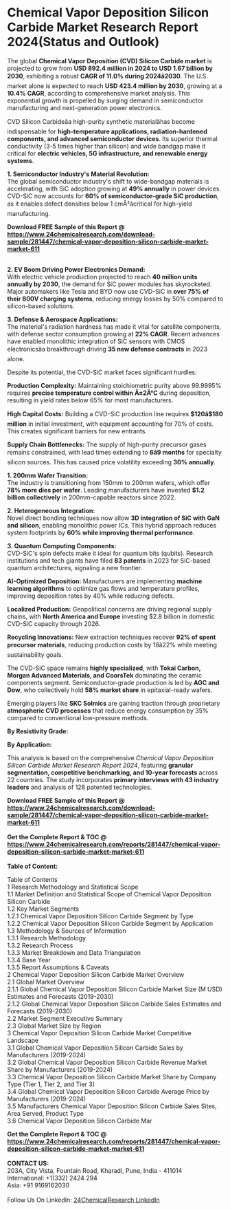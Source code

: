 <h1>Chemical Vapor Deposition Silicon Carbide Market Research Report 2024(Status and Outlook)</h1><p>The global <strong>Chemical Vapor Deposition (CVD) Silicon Carbide market</strong> is projected to grow from <strong>USD 892.4 million in 2024 to USD 1.67 billion by 2030</strong>, exhibiting a robust <strong>CAGR of 11.0% during 2024â2030</strong>. The U.S. market alone is expected to reach <strong>USD 423.4 million by 2030</strong>, growing at a <strong>10.4% CAGR</strong>, according to comprehensive market analysis. This exponential growth is propelled by surging demand in semiconductor manufacturing and next-generation power electronics.</p><p>CVD Silicon Carbideâa high-purity synthetic materialâhas become indispensable for <strong>high-temperature applications, radiation-hardened components, and advanced semiconductor devices</strong>. Its superior thermal conductivity (3-5 times higher than silicon) and wide bandgap make it critical for <strong>electric vehicles, 5G infrastructure, and renewable energy systems</strong>.</p><p><strong>1. Semiconductor Industry's Material Revolution:</strong><br>
The global semiconductor industry's shift to wide-bandgap materials is accelerating, with SiC adoption growing at <strong>49% annually</strong> in power devices. CVD-SiC now accounts for <strong>60% of semiconductor-grade SiC production</strong>, as it enables defect densities below 1 cmÂ²âcritical for high-yield manufacturing.</p><div><b>Download FREE Sample of this Report @ 
            <a href="https://www.24chemicalresearch.com/download-sample/281447/chemical-vapor-deposition-silicon-carbide-market-market-611">
            https://www.24chemicalresearch.com/download-sample/281447/chemical-vapor-deposition-silicon-carbide-market-market-611</a></b></div><br><p><strong>2. EV Boom Driving Power Electronics Demand:</strong><br>
With electric vehicle production projected to reach <strong>40 million units annually by 2030</strong>, the demand for SiC power modules has skyrocketed. Major automakers like Tesla and BYD now use CVD-SiC in <strong>over 75% of their 800V charging systems</strong>, reducing energy losses by 50% compared to silicon-based solutions.</p><p><strong>3. Defense &amp; Aerospace Applications:</strong><br>
The material's radiation hardness has made it vital for satellite components, with defense sector consumption growing at <strong>22% CAGR</strong>. Recent advances have enabled monolithic integration of SiC sensors with CMOS electronicsâa breakthrough driving <strong>35 new defense contracts</strong> in 2023 alone.</p><p>Despite its potential, the CVD-SiC market faces significant hurdles:</p><p><strong>Production Complexity:</strong> Maintaining stoichiometric purity above 99.9995% requires <strong>precise temperature control within Â±2Â°C</strong> during deposition, resulting in yield rates below 65% for most manufacturers.</p><p><strong>High Capital Costs:</strong> Building a CVD-SiC production line requires <strong>$120â$180 million</strong> in initial investment, with equipment accounting for 70% of costs. This creates significant barriers for new entrants.</p><p><strong>Supply Chain Bottlenecks:</strong> The supply of high-purity precursor gases remains constrained, with lead times extending to <strong>6â9 months</strong> for specialty silicon sources. This has caused price volatility exceeding <strong>30% annually</strong>.</p><p><strong>1. 200mm Wafer Transition:</strong><br>
The industry is transitioning from 150mm to 200mm wafers, which offer <strong>78% more dies per wafer</strong>. Leading manufacturers have invested <strong>$1.2 billion collectively</strong> in 200mm-capable reactors since 2022.</p><p><strong>2. Heterogeneous Integration:</strong><br>
Novel direct bonding techniques now allow <strong>3D integration of SiC with GaN and silicon</strong>, enabling monolithic power ICs. This hybrid approach reduces system footprints by <strong>60% while improving thermal performance</strong>.</p><p><strong>3. Quantum Computing Components:</strong><br>
CVD-SiC's spin defects make it ideal for quantum bits (qubits). Research institutions and tech giants have filed <strong>83 patents</strong> in 2023 for SiC-based quantum architectures, signaling a new frontier.</p><p><strong>AI-Optimized Deposition:</strong> Manufacturers are implementing <strong>machine learning algorithms</strong> to optimize gas flows and temperature profiles, improving deposition rates by 40% while reducing defects.</p><p><strong>Localized Production:</strong> Geopolitical concerns are driving regional supply chains, with <strong>North America and Europe</strong> investing $2.8 billion in domestic CVD-SiC capacity through 2026.</p><p><strong>Recycling Innovations:</strong> New extraction techniques recover <strong>92% of spent precursor materials</strong>, reducing production costs by 18â22% while meeting sustainability goals.</p><p>The CVD-SiC space remains <strong>highly specialized</strong>, with <strong>Tokai Carbon, Morgan Advanced Materials, and CoorsTek</strong> dominating the ceramic components segment. Semiconductor-grade production is led by <strong>AGC and Dow</strong>, who collectively hold <strong>58% market share</strong> in epitaxial-ready wafers.</p><p>Emerging players like <strong>SKC Solmics</strong> are gaining traction through proprietary <strong>atmospheric CVD processes</strong> that reduce energy consumption by 35% compared to conventional low-pressure methods.</p><p><strong>By Resistivity Grade:</strong></p><p><strong>By Application:</strong></p><p>This analysis is based on the comprehensive <em>Chemical Vapor Deposition Silicon Carbide Market Research Report 2024</em>, featuring <strong>granular segmentation, competitive benchmarking, and 10-year forecasts</strong> across 22 countries. The study incorporates <strong>primary interviews with 43 industry leaders</strong> and analysis of 128 patented technologies.</p><div><b>Download FREE Sample of this Report @ 
            <a href="https://www.24chemicalresearch.com/download-sample/281447/chemical-vapor-deposition-silicon-carbide-market-market-611">
            https://www.24chemicalresearch.com/download-sample/281447/chemical-vapor-deposition-silicon-carbide-market-market-611</a></b></div><br><div><b>Get the Complete Report & TOC @ 
            <a href="https://www.24chemicalresearch.com/reports/281447/chemical-vapor-deposition-silicon-carbide-market-market-611">
            https://www.24chemicalresearch.com/reports/281447/chemical-vapor-deposition-silicon-carbide-market-market-611</a></b></div><br>
            <b>Table of Content:</b><p>Table of Contents<br />
 1 Research Methodology and Statistical Scope<br />
 1.1 Market Definition and Statistical Scope of Chemical Vapor Deposition Silicon Carbide<br />
 1.2 Key Market Segments<br />
 1.2.1 Chemical Vapor Deposition Silicon Carbide Segment by Type<br />
 1.2.2 Chemical Vapor Deposition Silicon Carbide Segment by Application<br />
 1.3 Methodology & Sources of Information<br />
 1.3.1 Research Methodology<br />
 1.3.2 Research Process<br />
 1.3.3 Market Breakdown and Data Triangulation<br />
 1.3.4 Base Year<br />
 1.3.5 Report Assumptions & Caveats<br />
 2 Chemical Vapor Deposition Silicon Carbide Market Overview<br />
 2.1 Global Market Overview<br />
 2.1.1 Global Chemical Vapor Deposition Silicon Carbide Market Size (M USD) Estimates and Forecasts (2019-2030)<br />
 2.1.2 Global Chemical Vapor Deposition Silicon Carbide Sales Estimates and Forecasts (2019-2030)<br />
 2.2 Market Segment Executive Summary<br />
 2.3 Global Market Size by Region<br />
 3 Chemical Vapor Deposition Silicon Carbide Market Competitive Landscape<br />
 3.1 Global Chemical Vapor Deposition Silicon Carbide Sales by Manufacturers (2019-2024)<br />
 3.2 Global Chemical Vapor Deposition Silicon Carbide Revenue Market Share by Manufacturers (2019-2024)<br />
 3.3 Chemical Vapor Deposition Silicon Carbide Market Share by Company Type (Tier 1, Tier 2, and Tier 3)<br />
 3.4 Global Chemical Vapor Deposition Silicon Carbide Average Price by Manufacturers (2019-2024)<br />
 3.5 Manufacturers Chemical Vapor Deposition Silicon Carbide Sales Sites, Area Served, Product Type<br />
 3.6 Chemical Vapor Deposition Silicon Carbide Mar</p><div><b>Get the Complete Report & TOC @ 
            <a href="https://www.24chemicalresearch.com/reports/281447/chemical-vapor-deposition-silicon-carbide-market-market-611">
            https://www.24chemicalresearch.com/reports/281447/chemical-vapor-deposition-silicon-carbide-market-market-611</a></b></div><br><b>CONTACT US:</b><br>
            203A, City Vista, Fountain Road, Kharadi, Pune, India - 411014<br>
            International: +1(332) 2424 294<br>
            Asia: +91 9169162030 <br><br>
            Follow Us On LinkedIn: <a href="https://www.linkedin.com/company/24chemicalresearch/">24ChemicalResearch LinkedIn</a>